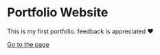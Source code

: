 # Portfolio Website

This is my first portfolio. feedback is appreciated ❤️

[Go to the page](https://idieg.github.io/index.html)
